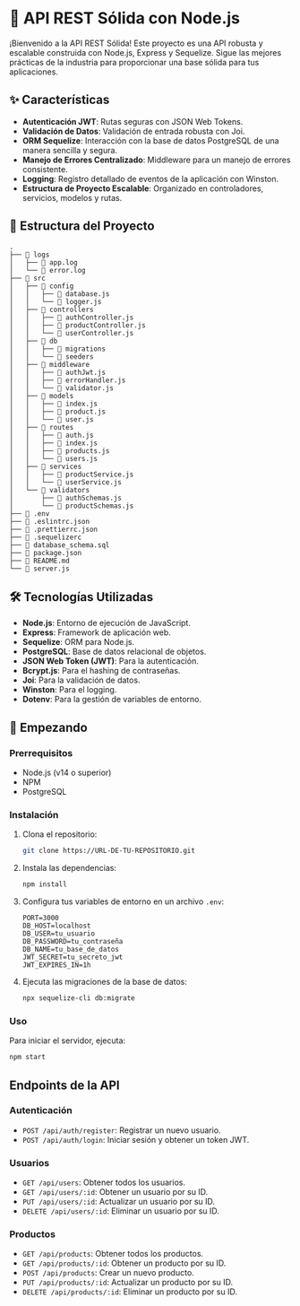 # 🚀 API REST Sólida con Node.js

¡Bienvenido a la API REST Sólida! Este proyecto es una API robusta y escalable construida con Node.js, Express y Sequelize. Sigue las mejores prácticas de la industria para proporcionar una base sólida para tus aplicaciones.

## ✨ Características

*   **Autenticación JWT**: Rutas seguras con JSON Web Tokens.
*   **Validación de Datos**: Validación de entrada robusta con Joi.
*   **ORM Sequelize**: Interacción con la base de datos PostgreSQL de una manera sencilla y segura.
*   **Manejo de Errores Centralizado**: Middleware para un manejo de errores consistente.
*   **Logging**: Registro detallado de eventos de la aplicación con Winston.
*   **Estructura de Proyecto Escalable**: Organizado en controladores, servicios, modelos y rutas.

## 📂 Estructura del Proyecto

```
.
├── 📁 logs
│   ├── 📄 app.log
│   └── 📄 error.log
├── 📁 src
│   ├── 📁 config
│   │   ├── 📄 database.js
│   │   └── 📄 logger.js
│   ├── 📁 controllers
│   │   ├── 📄 authController.js
│   │   ├── 📄 productController.js
│   │   └── 📄 userController.js
│   ├── 📁 db
│   │   ├── 📁 migrations
│   │   └── 📁 seeders
│   ├── 📁 middleware
│   │   ├── 📄 authJwt.js
│   │   ├── 📄 errorHandler.js
│   │   └── 📄 validator.js
│   ├── 📁 models
│   │   ├── 📄 index.js
│   │   ├── 📄 product.js
│   │   └── 📄 user.js
│   ├── 📁 routes
│   │   ├── 📄 auth.js
│   │   ├── 📄 index.js
│   │   ├── 📄 products.js
│   │   └── 📄 users.js
│   ├── 📁 services
│   │   ├── 📄 productService.js
│   │   └── 📄 userService.js
│   └── 📁 validators
│       ├── 📄 authSchemas.js
│       └── 📄 productSchemas.js
├── 📄 .env
├── 📄 .eslintrc.json
├── 📄 .prettierrc.json
├── 📄 .sequelizerc
├── 📄 database_schema.sql
├── 📄 package.json
├── 📄 README.md
└── 📄 server.js
```

## 🛠️ Tecnologías Utilizadas

*   **Node.js**: Entorno de ejecución de JavaScript.
*   **Express**: Framework de aplicación web.
*   **Sequelize**: ORM para Node.js.
*   **PostgreSQL**: Base de datos relacional de objetos.
*   **JSON Web Token (JWT)**: Para la autenticación.
*   **Bcrypt.js**: Para el hashing de contraseñas.
*   **Joi**: Para la validación de datos.
*   **Winston**: Para el logging.
*   **Dotenv**: Para la gestión de variables de entorno.

## 🚀 Empezando

### Prerrequisitos

*   Node.js (v14 o superior)
*   NPM
*   PostgreSQL

### Instalación

1.  Clona el repositorio:
    ```sh
    git clone https://URL-DE-TU-REPOSITORIO.git
    ```
2.  Instala las dependencias:
    ```sh
    npm install
    ```
3.  Configura tus variables de entorno en un archivo `.env`:
    ```
    PORT=3000
    DB_HOST=localhost
    DB_USER=tu_usuario
    DB_PASSWORD=tu_contraseña
    DB_NAME=tu_base_de_datos
    JWT_SECRET=tu_secreto_jwt
    JWT_EXPIRES_IN=1h
    ```
4.  Ejecuta las migraciones de la base de datos:
    ```sh
    npx sequelize-cli db:migrate
    ```

### Uso

Para iniciar el servidor, ejecuta:

```sh
npm start
```

## Endpoints de la API

### Autenticación

*   `POST /api/auth/register`: Registrar un nuevo usuario.
*   `POST /api/auth/login`: Iniciar sesión y obtener un token JWT.

### Usuarios

*   `GET /api/users`: Obtener todos los usuarios.
*   `GET /api/users/:id`: Obtener un usuario por su ID.
*   `PUT /api/users/:id`: Actualizar un usuario por su ID.
*   `DELETE /api/users/:id`: Eliminar un usuario por su ID.

### Productos

*   `GET /api/products`: Obtener todos los productos.
*   `GET /api/products/:id`: Obtener un producto por su ID.
*   `POST /api/products`: Crear un nuevo producto.
*   `PUT /api/products/:id`: Actualizar un producto por su ID.
*   `DELETE /api/products/:id`: Eliminar un producto por su ID.